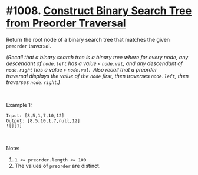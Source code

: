 # #1008. [Construct Binary Search Tree from Preorder Traversal](https://leetcode.com/problems/construct-binary-search-tree-from-preorder-traversal/description/)

Return the root node of a binary search tree that matches the given `preorder` traversal.

_(Recall that a binary search tree is a binary tree where for every node, any descendant of `node.left` has a value `<` `node.val`, and any descendant of `node.right` has a value `>` `node.val`.  Also recall that a preorder traversal displays the value of the `node` first, then traverses `node.left`, then traverses `node.right`.)_

 

Example 1:



    Input: [8,5,1,7,10,12]
    Output: [8,5,10,1,7,null,12]
    ![][1]


 

Note: 

1. `1 <= preorder.length <= 100`
2. The values of `preorder` are distinct.

[1]: https://assets.leetcode.com/uploads/2019/03/06/1266.png